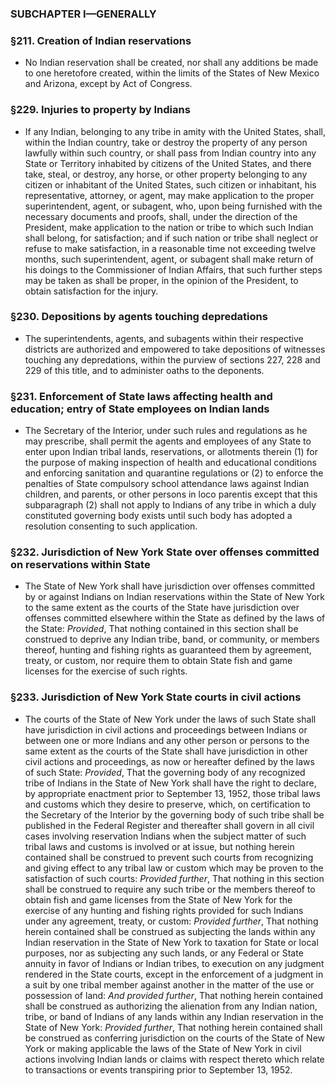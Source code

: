 ### SUBCHAPTER I—GENERALLY

### §211. Creation of Indian reservations
* No Indian reservation shall be created, nor shall any additions be made to one heretofore created, within the limits of the States of New Mexico and Arizona, except by Act of Congress.

### §229. Injuries to property by Indians
* If any Indian, belonging to any tribe in amity with the United States, shall, within the Indian country, take or destroy the property of any person lawfully within such country, or shall pass from Indian country into any State or Territory inhabited by citizens of the United States, and there take, steal, or destroy, any horse, or other property belonging to any citizen or inhabitant of the United States, such citizen or inhabitant, his representative, attorney, or agent, may make application to the proper superintendent, agent, or subagent, who, upon being furnished with the necessary documents and proofs, shall, under the direction of the President, make application to the nation or tribe to which such Indian shall belong, for satisfaction; and if such nation or tribe shall neglect or refuse to make satisfaction, in a reasonable time not exceeding twelve months, such superintendent, agent, or subagent shall make return of his doings to the Commissioner of Indian Affairs, that such further steps may be taken as shall be proper, in the opinion of the President, to obtain satisfaction for the injury.

### §230. Depositions by agents touching depredations
* The superintendents, agents, and subagents within their respective districts are authorized and empowered to take depositions of witnesses touching any depredations, within the purview of sections 227, 228 and 229 of this title, and to administer oaths to the deponents.

### §231. Enforcement of State laws affecting health and education; entry of State employees on Indian lands
* The Secretary of the Interior, under such rules and regulations as he may prescribe, shall permit the agents and employees of any State to enter upon Indian tribal lands, reservations, or allotments therein (1) for the purpose of making inspection of health and educational conditions and enforcing sanitation and quarantine regulations or (2) to enforce the penalties of State compulsory school attendance laws against Indian children, and parents, or other persons in loco parentis except that this subparagraph (2) shall not apply to Indians of any tribe in which a duly constituted governing body exists until such body has adopted a resolution consenting to such application.

### §232. Jurisdiction of New York State over offenses committed on reservations within State
* The State of New York shall have jurisdiction over offenses committed by or against Indians on Indian reservations within the State of New York to the same extent as the courts of the State have jurisdiction over offenses committed elsewhere within the State as defined by the laws of the State: _Provided_, That nothing contained in this section shall be construed to deprive any Indian tribe, band, or community, or members thereof, hunting and fishing rights as guaranteed them by agreement, treaty, or custom, nor require them to obtain State fish and game licenses for the exercise of such rights.

### §233. Jurisdiction of New York State courts in civil actions
* The courts of the State of New York under the laws of such State shall have jurisdiction in civil actions and proceedings between Indians or between one or more Indians and any other person or persons to the same extent as the courts of the State shall have jurisdiction in other civil actions and proceedings, as now or hereafter defined by the laws of such State: _Provided_, That the governing body of any recognized tribe of Indians in the State of New York shall have the right to declare, by appropriate enactment prior to September 13, 1952, those tribal laws and customs which they desire to preserve, which, on certification to the Secretary of the Interior by the governing body of such tribe shall be published in the Federal Register and thereafter shall govern in all civil cases involving reservation Indians when the subject matter of such tribal laws and customs is involved or at issue, but nothing herein contained shall be construed to prevent such courts from recognizing and giving effect to any tribal law or custom which may be proven to the satisfaction of such courts: _Provided further_, That nothing in this section shall be construed to require any such tribe or the members thereof to obtain fish and game licenses from the State of New York for the exercise of any hunting and fishing rights provided for such Indians under any agreement, treaty, or custom: _Provided further_, That nothing herein contained shall be construed as subjecting the lands within any Indian reservation in the State of New York to taxation for State or local purposes, nor as subjecting any such lands, or any Federal or State annuity in favor of Indians or Indian tribes, to execution on any judgment rendered in the State courts, except in the enforcement of a judgment in a suit by one tribal member against another in the matter of the use or possession of land: _And provided further_, That nothing herein contained shall be construed as authorizing the alienation from any Indian nation, tribe, or band of Indians of any lands within any Indian reservation in the State of New York: _Provided further_, That nothing herein contained shall be construed as conferring jurisdiction on the courts of the State of New York or making applicable the laws of the State of New York in civil actions involving Indian lands or claims with respect thereto which relate to transactions or events transpiring prior to September 13, 1952.
